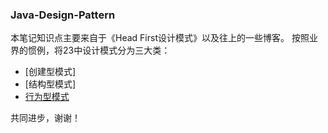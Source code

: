 ### Java-Design-Pattern
本笔记知识点主要来自于《Head First设计模式》以及往上的一些博客。
按照业界的惯例，将23中设计模式分为三大类：
* [创建型模式]
* [结构型模式]
* [行为型模式](https://github.com/smartYi/Java-Design-Pattern/tree/master/Behavioral%20Pattern)  

共同进步，谢谢！

